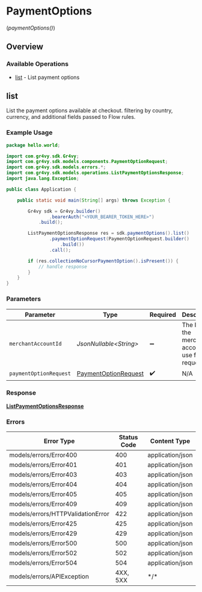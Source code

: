 # PaymentOptions
(*paymentOptions()*)

## Overview

### Available Operations

* [list](#list) - List payment options

## list

List the payment options available at checkout. filtering by country, currency, and additional fields passed to Flow rules.

### Example Usage

```java
package hello.world;

import com.gr4vy.sdk.Gr4vy;
import com.gr4vy.sdk.models.components.PaymentOptionRequest;
import com.gr4vy.sdk.models.errors.*;
import com.gr4vy.sdk.models.operations.ListPaymentOptionsResponse;
import java.lang.Exception;

public class Application {

    public static void main(String[] args) throws Exception {

        Gr4vy sdk = Gr4vy.builder()
                .bearerAuth("<YOUR_BEARER_TOKEN_HERE>")
            .build();

        ListPaymentOptionsResponse res = sdk.paymentOptions().list()
                .paymentOptionRequest(PaymentOptionRequest.builder()
                    .build())
                .call();

        if (res.collectionNoCursorPaymentOption().isPresent()) {
            // handle response
        }
    }
}
```

### Parameters

| Parameter                                                               | Type                                                                    | Required                                                                | Description                                                             |
| ----------------------------------------------------------------------- | ----------------------------------------------------------------------- | ----------------------------------------------------------------------- | ----------------------------------------------------------------------- |
| `merchantAccountId`                                                     | *JsonNullable\<String>*                                                 | :heavy_minus_sign:                                                      | The ID of the merchant account to use for this request.                 |
| `paymentOptionRequest`                                                  | [PaymentOptionRequest](../../models/components/PaymentOptionRequest.md) | :heavy_check_mark:                                                      | N/A                                                                     |

### Response

**[ListPaymentOptionsResponse](../../models/operations/ListPaymentOptionsResponse.md)**

### Errors

| Error Type                        | Status Code                       | Content Type                      |
| --------------------------------- | --------------------------------- | --------------------------------- |
| models/errors/Error400            | 400                               | application/json                  |
| models/errors/Error401            | 401                               | application/json                  |
| models/errors/Error403            | 403                               | application/json                  |
| models/errors/Error404            | 404                               | application/json                  |
| models/errors/Error405            | 405                               | application/json                  |
| models/errors/Error409            | 409                               | application/json                  |
| models/errors/HTTPValidationError | 422                               | application/json                  |
| models/errors/Error425            | 425                               | application/json                  |
| models/errors/Error429            | 429                               | application/json                  |
| models/errors/Error500            | 500                               | application/json                  |
| models/errors/Error502            | 502                               | application/json                  |
| models/errors/Error504            | 504                               | application/json                  |
| models/errors/APIException        | 4XX, 5XX                          | \*/\*                             |